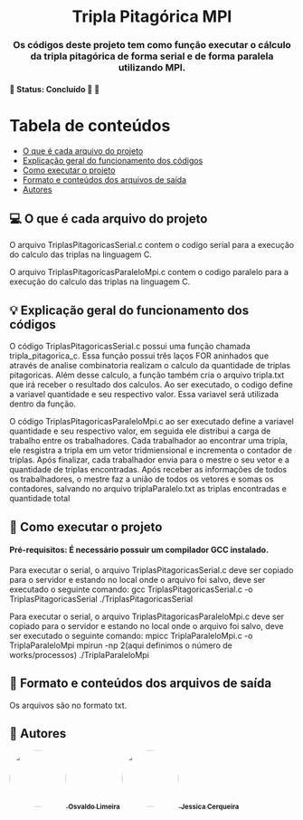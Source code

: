 <h1 align="center">
     <a> Tripla Pitagórica MPI</a>
</h1>

<h3 align="center">
    Os códigos deste projeto tem como função executar o cálculo da tripla pitagórica de forma serial e de forma paralela utilizando MPI.
</h3>

<h4 align="left">
	🚧   Status: Concluído 🚀 🚧
</h4>


Tabela de conteúdos
=================
<!--ts-->
   * [O que é cada arquivo do projeto](#-o-que-é-cada-arquivo-do-projeto)
   * [Explicação geral do funcionamento dos códigos](#-explicação-geral-do-funcionamento-dos-códigos)
   * [Como executar o projeto](#-como-executar-o-projeto)
   * [Formato e conteúdos dos arquivos de saída](#-Formato-e-conteúdos-dos-arquivos-de-saída)
   * [Autores](#-autores)
<!--te-->


## 💻 O que é cada arquivo do projeto

O arquivo TriplasPitagoricasSerial.c contem o codigo serial para a execução do calculo das triplas na linguagem C. 

O arquivo TriplasPitagoricasParaleloMpi.c contem o codigo paralelo para a execução do calculo das triplas na linguagem C. 


## 💡 Explicação geral do funcionamento dos códigos

O código TriplasPitagoricasSerial.c possui uma função chamada tripla_pitagorica_c. Essa função possui três laços FOR aninhados que através de analise combinatoria realizam o calculo da quantidade de triplas pitagoricas. Além desse calculo, a função também cria o arquivo tripla.txt que irá receber o resultado dos calculos. Ao ser executado, o codigo define a variavel quantidade e seu respectivo valor. Essa variavel será utilizada dentro da função.

O código TriplasPitagoricasParaleloMpi.c ao ser executado define a variavel quantidade e seu respectivo valor, em seguida ele distribui a carga de trabalho entre os trabalhadores. Cada trabalhador ao encontrar uma tripla, ele resgistra a tripla em um vetor tridmiensional e incrementa o contador de triplas. Após finalizar, cada trabalhador envia para o mestre o seu vetor e a quantidade de triplas encontradas. Após receber as informações de todos os trabalhadores, o mestre faz a união de todos os vetores e somas os contadores, salvando no arquivo triplaParalelo.txt as triplas encontradas e quantidade total


## 🚀 Como executar o projeto

#### Pré-requisitos: É necessário possuir um compilador GCC instalado.

Para executar o serial, o arquivo TriplasPitagoricasSerial.c deve ser copiado para o servidor e estando no local onde o arquivo foi salvo, deve ser executado o seguinte comando: 
gcc TriplasPitagoricasSerial.c -o TriplasPitagoricasSerial ./TriplasPitagoricasSerial

Para executar o serial, o arquivo TriplasPitagoricasParaleloMpi.c deve ser copiado para o servidor e estando no local onde o arquivo foi salvo, deve ser executado o seguinte comando: 
mpicc TriplaParaleloMpi.c -o TriplaParaleloMpi mpirun -np 2(aqui definimos o número de works/processos) ./TriplaParaleloMpi


## 📝 Formato e conteúdos dos arquivos de saída

Os arquivos são no formato txt.


## 🦸 Autores

<a href="https://github.com/osvaldolimeirasantos">
 <img style="border-radius: 50%;" src="https://avatars.githubusercontent.com/u/91644823?v=4" width="100px;" alt=""/>
 <sub><b>Osvaldo Limeira</b></sub></a> <a href="https://github.com/osvaldolimeirasantos" title="Rocketseat"></a>


<a href="https://github.com/jessicagreig1">
 <img style="border-radius: 50%;" src="https://avatars.githubusercontent.com/u/34080482?v=4" width="100px;" alt=""/>
 <sub><b>Jessica Cerqueira </b></sub></a> <a href="https://github.com/jessicagreig1" title="Rocketseat"></a>
 <br />


